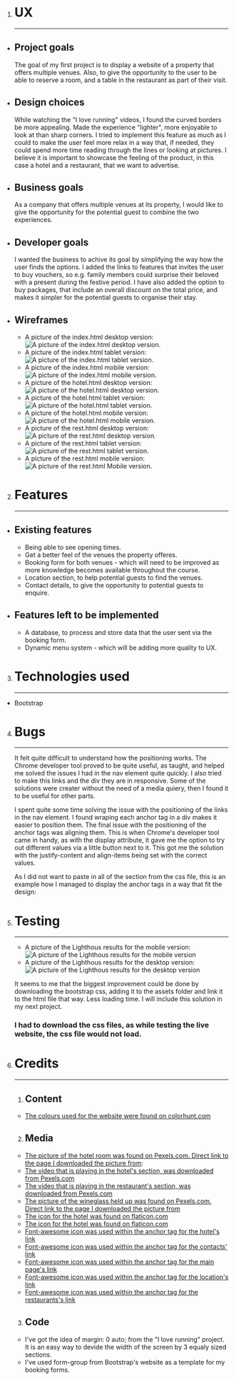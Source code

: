 1. # UX

   ***

  - ## Project goals
    
    The goal of my first project is to display a website of a property that offers multiple venues. Also, to give the opportunity to the user to be able to reserve a room, and a table in the restaurant as part of their visit.

  - ## Design choices

    While watching the "I love running" videos, I found the curved borders be more appealing. Made the experience "lighter", more enjoyable to look at than sharp corners. I tried to implement this feature as much as I could to make the user feel more relax in a way that, if needed, they could spend more time reading through the lines or looking at pictures. I believe it is important to showcase the feeling of the product, in this case a hotel and a restaurant, that we want to advertise.

  - ## Business goals
    
    As a company that offers multiple venues at its property, I would like to give the opportunity for the potential guest to combine the two experiences.

  - ## Developer goals

    I wanted the business to achive its goal by simplifying the way how the user finds the options. I added the links to features that invites the user to buy vouchers, so e.g. family members could surprise their beloved with a present during the festive period. I have also added the option to buy packages, that include an overall discount on the total price, and makes it simpler for the potential guests to organise their stay.

  - ## Wireframes

    - A picture of the index.html desktop version: ![A picture of the index.html desktop version.](./assets/wireframes/Main-page-desktop.png "Desktop version of index.html")
    - A picture of the index.html tablet version: ![A picture of the index.html tablet version.](./assets/wireframes/Main-page-tablet.png "Tablet version of index.html")
    - A picture of the index.html mobile version: ![A picture of the index.html mobile version.](./assets/wireframes/Main-page-mobile.png "Mobile version of index.html")
    - A picture of the hotel.html desktop version: ![A picture of the hotel.html desktop version.](./assets/wireframes/Hotel-page-desktop.png "Desktop version of hotel.html")
    - A picture of the hotel.html tablet version: ![A picture of the hotel.html tablet version.](./assets/wireframes/Hotel-page-tablet.png "Tablet version of hotel.html")
    - A picture of the hotel.html mobile version: ![A picture of the hotel.html mobile version.](./assets/wireframes/Main-page-mobile.png "Mobile version of index.html")
    - A picture of the rest.html desktop version: ![A picture of the rest.html desktop version.](./assets/wireframes/Restaurant-page-desktop.png "Desktop version of rest.html")
    - A picture of the rest.html tablet version: ![A picture of the rest.html tablet version.](./assets/wireframes/Restaurant-page-tablet.png "Tablet version of rest.html")
    - A picture of the rest.html mobile version: ![A picture of the rest.html Mobile version.](./assets/wireframes/Main-page-mobile.png "Mobile version of index.html")


2. # Features
   
   ***

  - ## Existing features
    
    * Being able to see opening times.
    * Get a better feel of the venues the property offeres.
    * Booking form for both venues - which will need to be improved as more knowledge becomes available throughout the course.
    * Location section, to help potential guests to find the venues.
    * Contact details, to give the opportunity to potential guests to enquire.

  - ## Features left to be implemented
    
    * A database, to process and store data that the user sent via the booking form.
    * Dynamic menu system - which will be adding more quality to UX.

3. # Technologies used

   ***

  - Bootstrap

4. # Bugs

   ***

    It felt quite difficult to understand how the positioning works. The Chrome developer tool proved to be quite useful, as taught, and helped me solved the issues I had in the nav element quite quickly.
    I also tried to make this links and the div they are in responsive. Some of the solutions were creater without the need of a media quiery, then I found it to be useful for other parts.

    I spent quite some time solving the issue with the positioning of the links in the nav element. I found wraping each anchor tag in a div makes it easier to position them. The final issue with the positioning of the anchor tags was aligning them. This is when Chrome's developer tool came in handy, as with the display attribute, it gave me the option to try out different values via a little button next to it.
    This got me the solution with the justify-content and align-items being set with the correct values.

    As I did not want to paste in all of the section from the css file, this is an example how I managed to display the anchor tags in a way that fit the design:

    <!--
    #nav-box-contacts { 
        display: inline-flex;
        width: 33%;
        float: left;
        justify-content: space-evenly;
        align-items: center;
        } 
    -->

5. # Testing    

    ***

      - A picture of the Lighthous results for the mobile version: ![A picture of the Lighthous results for the mobile version](./assets/testing/mobile.png "Lighthouse test for the mobile version of the site.")
      - A picture of the Lighthous results for the desktop version: ![A picture of the Lighthous results for the desktop version](./assets/testing/desktop.png "Lighthouse test for the desktop version of the website.")

      It seems to me that the biggest improvement could be done by downloading the bootstrap css, adding it to the assets folder and link it to the html file that way. Less loading time. I will include this solution in my next project.

      ### I had to download the css files, as while testing the live website, the css file would not load.

6. # Credits
   
   ***

    1. ## Content

      - [The colours used for the website were found on colorhunt.com](https://colorhunt.co/palette/22283131363f76abaeeeeeee)

    2. ## Media

     - [The picture of the hotel room was found on Pexels.com. Direct link to the page I downloaded the picture from](https://www.pexels.com/photo/black-and-grey-bedspread-on-bed-and-pillow-164595/): 
     - [The video that is playing in the hotel's section, was downloaded from Pexels.com](https://www.pexels.com/video/elevators-going-up-and-down-855191/)
     - [The video that is playing in the restaurant's section, was downloaded from Pexels.com](https://www.pexels.com/video/people-eating-a-meal-at-the-restaurant-5101342/)
     - [The picture of the wineglass held up was found on Pexels.com. Direct link to the page I downloaded the picture from](https://www.pexels.com/photo/wine-glass-on-restaurant-table-225228/)
     - [The icon for the hotel was found on flaticon.com](https://www.flaticon.com/free-icon/bed_1786937?term=hotel+room&page=1&position=23&origin=search&related_id=1786937)
     - [The icon for the hotel was found on flaticon.com](https://www.flaticon.com/free-icon/dinner_9954957?term=restaurant&page=1&position=48&origin=search&related_id=9954957)
     - [Font-awesome icon was used within the anchor tag for the hotel's link](https://fontawesome.com/icons/bed?f=classic&s=solid)
     - [Font-awesome icon was used within the anchor tag for the contacts' link](https://fontawesome.com/icons/phone?f=classic&s=solid)
     - [Font-awesome icon was used within the anchor tag for the main page's link](https://fontawesome.com/icons/house?f=classic&s=solid)
     - [Font-awesome icon was used within the anchor tag for the location's link](https://fontawesome.com/icons/location-dot?f=classic&s=solid)
     - [Font-awesome icon was used within the anchor tag for the restaurants's link](https://fontawesome.com/icons/utensils?f=classic&s=solid)
  
    3. ## Code
   
     - I've got the idea of margin: 0 auto; from the "I love running" project. It is an easy way to devide the width of the screen by 3 equaly sized sections.
     - I've used form-group from Bootstrap's website as a template for my booking forms.
